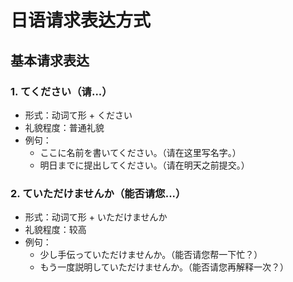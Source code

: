 # 日语请求表达方式

## 基本请求表达

### 1. てください（请...）
- 形式：动词て形 + ください
- 礼貌程度：普通礼貌
- 例句：
  - ここに名前を書いてください。（请在这里写名字。）
  - 明日までに提出してください。（请在明天之前提交。）

### 2. ていただけませんか（能否请您...）
- 形式：动词て形 + いただけませんか
- 礼貌程度：较高
- 例句：
  - 少し手伝っていただけませんか。（能否请您帮一下忙？）
  - もう一度説明していただけませんか。（能否请您再解释一次？） 